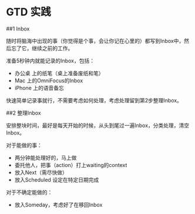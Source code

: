 # GTD 实践

##1 Inbox

随时将脑海中出现的事（你觉得是个事，会让你记在心里的）都写到Inbox中，然后忘了它，继续之前的工作。

准备5秒钟内就能记录的Inbox，包括：

* 办公桌 上的纸笔（桌上准备废纸和笔）
* Mac 上的OmniFocus的Inbox
* iPhone 上的语音备忘

快速简单记录事就行，不需要考虑如何处理，考虑处理留到第2步整理Inbox。

##2 整理Inbox

安排整块时间，最好是每天开始的时候，从头到尾过一遍Inbox，分类处理，清空Inbox。

对于能做的事：

- 两分钟能处理好的，马上做
- 委托他人，把事（action）打上waiting的context
- 放入Next（需尽快做）
- 放入Scheduled 设定在特定日期完成

对于不确定能做的：

- 放入Someday，考虑好了在移回Inbox
